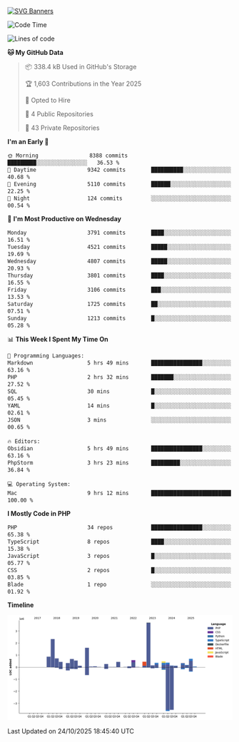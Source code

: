 [![SVG Banners](https://svg-banners.vercel.app/api?type=glitch&text1=Gere_Lajos%F0%9F%92%BB&width=800&height=400)](https://github.com/Akshay090/svg-banners)

<!--START_SECTION:waka-->
![Code Time](http://img.shields.io/badge/Code%20Time-2%2C943%20hrs%2053%20mins-blue)

![Lines of code](https://img.shields.io/badge/From%20Hello%20World%20I%27ve%20Written-15.9%20million%20lines%20of%20code-blue)

**🐱 My GitHub Data** 

> 📦 338.4 kB Used in GitHub's Storage 
 > 
> 🏆 1,603 Contributions in the Year 2025
 > 
> 💼 Opted to Hire
 > 
> 📜 4 Public Repositories 
 > 
> 🔑 43 Private Repositories 
 > 
**I'm an Early 🐤** 

```text
🌞 Morning                8388 commits        █████████░░░░░░░░░░░░░░░░   36.53 % 
🌆 Daytime                9342 commits        ██████████░░░░░░░░░░░░░░░   40.68 % 
🌃 Evening                5110 commits        ██████░░░░░░░░░░░░░░░░░░░   22.25 % 
🌙 Night                  124 commits         ░░░░░░░░░░░░░░░░░░░░░░░░░   00.54 % 
```
📅 **I'm Most Productive on Wednesday** 

```text
Monday                   3791 commits        ████░░░░░░░░░░░░░░░░░░░░░   16.51 % 
Tuesday                  4521 commits        █████░░░░░░░░░░░░░░░░░░░░   19.69 % 
Wednesday                4807 commits        █████░░░░░░░░░░░░░░░░░░░░   20.93 % 
Thursday                 3801 commits        ████░░░░░░░░░░░░░░░░░░░░░   16.55 % 
Friday                   3106 commits        ███░░░░░░░░░░░░░░░░░░░░░░   13.53 % 
Saturday                 1725 commits        ██░░░░░░░░░░░░░░░░░░░░░░░   07.51 % 
Sunday                   1213 commits        █░░░░░░░░░░░░░░░░░░░░░░░░   05.28 % 
```


📊 **This Week I Spent My Time On** 

```text
💬 Programming Languages: 
Markdown                 5 hrs 49 mins       ████████████████░░░░░░░░░   63.16 % 
PHP                      2 hrs 32 mins       ███████░░░░░░░░░░░░░░░░░░   27.52 % 
SQL                      30 mins             █░░░░░░░░░░░░░░░░░░░░░░░░   05.45 % 
YAML                     14 mins             █░░░░░░░░░░░░░░░░░░░░░░░░   02.61 % 
JSON                     3 mins              ░░░░░░░░░░░░░░░░░░░░░░░░░   00.65 % 

🔥 Editors: 
Obsidian                 5 hrs 49 mins       ████████████████░░░░░░░░░   63.16 % 
PhpStorm                 3 hrs 23 mins       █████████░░░░░░░░░░░░░░░░   36.84 % 

💻 Operating System: 
Mac                      9 hrs 12 mins       █████████████████████████   100.00 % 
```

**I Mostly Code in PHP** 

```text
PHP                      34 repos            ████████████████░░░░░░░░░   65.38 % 
TypeScript               8 repos             ████░░░░░░░░░░░░░░░░░░░░░   15.38 % 
JavaScript               3 repos             █░░░░░░░░░░░░░░░░░░░░░░░░   05.77 % 
CSS                      2 repos             █░░░░░░░░░░░░░░░░░░░░░░░░   03.85 % 
Blade                    1 repo              ░░░░░░░░░░░░░░░░░░░░░░░░░   01.92 % 
```



**Timeline**

![Lines of Code chart](https://raw.githubusercontent.com/gere-lajos/gere-lajos/main/assets/bar_graph.png)


 Last Updated on 24/10/2025 18:45:40 UTC
<!--END_SECTION:waka-->
